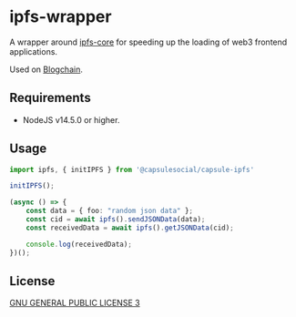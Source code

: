 # ipfs-wrapper

A wrapper around [ipfs-core](https://www.npmjs.com/package/ipfs-core) for speeding up the loading of web3 frontend applications.

Used on [Blogchain](https://blogchain.app).

## Requirements

- NodeJS v14.5.0 or higher.

## Usage

```typescript
import ipfs, { initIPFS } from '@capsulesocial/capsule-ipfs'

initIPFS();

(async () => {
    const data = { foo: "random json data" };
    const cid = await ipfs().sendJSONData(data);
    const receivedData = await ipfs().getJSONData(cid);

    console.log(receivedData);
})();
```

## License 

[GNU GENERAL PUBLIC LICENSE 3](./LICENSE)
